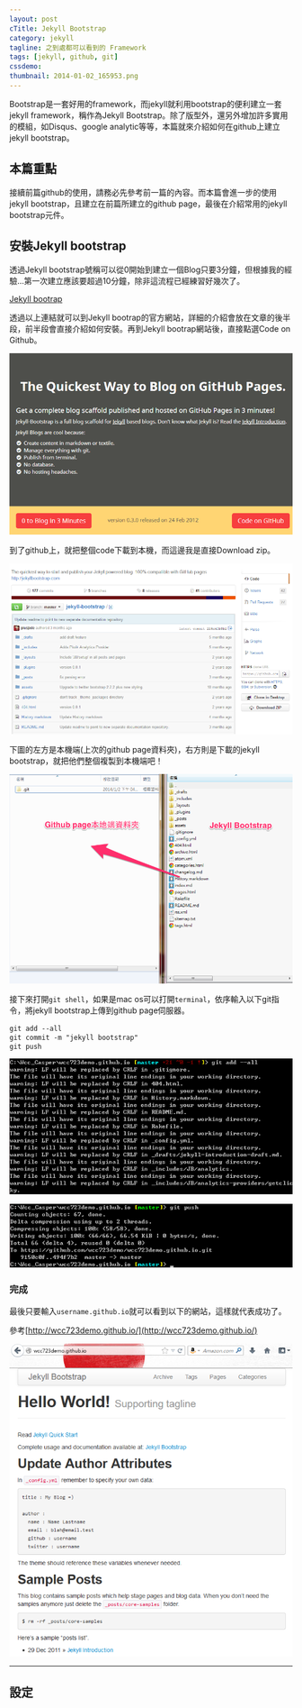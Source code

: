 ```yaml
---
layout: post
cTitle: Jekyll Bootstrap
category: jekyll
tagline: 之到處都可以看到的 Framework
tags: [jekyll, github, git]
cssdemo: 
thumbnail: 2014-01-02_165953.png
---
```

Bootstrap是一套好用的framework，而jekyll就利用bootstrap的便利建立一套jekyll framework，稱作為Jekyll Bootstrap。除了版型外，還另外增加許多實用的模組，如Disqus、google analytic等等，本篇就來介紹如何在github上建立jekyll bootstrap。

<!-- more -->
## 本篇重點
接續前篇github的使用，請務必先參考前一篇的內容。而本篇會進一步的使用jekyll bootstrap，且建立在前篇所建立的github page，最後在介紹常用的jekyll bootstrap元件。

## 安裝Jekyll bootstrap

透過Jekyll bootstrap號稱可以從0開始到建立一個Blog只要3分鐘，但根據我的經驗...第一次建立應該要超過10分鐘，除非這流程已經練習好幾次了。

[Jekyll bootrap](http://jekyllbootstrap.com/)

透過以上連結就可以到Jekyll bootrap的官方網站，詳細的介紹會放在文章的後半段，前半段會直接介紹如何安裝。再到Jekyll bootrap網站後，直接點選Code on Github。

![](/images/2014-01-02_165953.png)

到了github上，就把整個code下載到本機，而這邊我是直接Download zip。

![](/images/2014-01-02_170007.png)


下圖的左方是本機端(上次的github page資料夾)，右方則是下載的jekyll bootstrap，就把他們整個複製到本機端吧！

![](/images/2014-01-02_170143.png)

接下來打開`git shell`，如果是mac os可以打開`terminal`，依序輸入以下git指令，將jekyll bootstrap上傳到github page伺服器。

	git add --all
	git commit -m "jekyll bootstrap"
	git push

![](/images/2014-01-02_170404.png)

![](/images/2014-01-02_170557.png)

### 完成

最後只要輸入`username.github.io`就可以看到以下的網站，這樣就代表成功了。

參考[http://wcc723demo.github.io/](http://wcc723demo.github.io/)

![](/images/2014-01-02_170719.png)

------------------

## 設定
